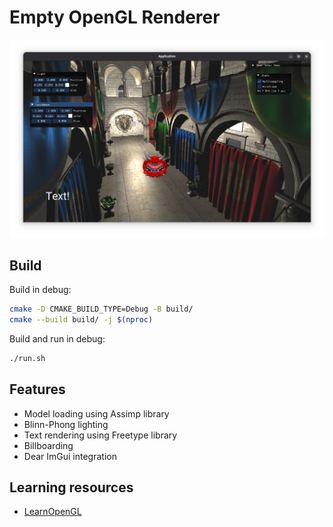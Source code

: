 # Empty OpenGL Renderer

![Sponza](screenshots/sponza.png)

## Build

Build in debug:

```bash
cmake -D CMAKE_BUILD_TYPE=Debug -B build/
cmake --build build/ -j $(nproc)
```

Build and run in debug:

```bash
./run.sh
```

## Features

* Model loading using Assimp library
* Blinn-Phong lighting
* Text rendering using Freetype library
* Billboarding
* Dear ImGui integration

## Learning resources

* [LearnOpenGL](https://learnopengl.com)
